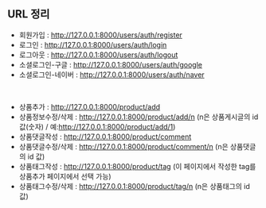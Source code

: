 ## URL 정리
- 회원가입 : http://127.0.0.1:8000/users/auth/register
- 로그인 : http://127.0.0.1:8000/users/auth/login
- 로그아웃 : http://127.0.0.1:8000/users/auth/logout
- 소셜로그인-구글 : http://127.0.0.1:8000/users/auth/google
- 소셜로그인-네이버 : http://127.0.0.1:8000/users/auth/naver
<br>

- 상품추가 : http://127.0.0.1:8000/product/add
- 상품정보수정/삭제 : http://127.0.0.1:8000/product/add/n (n은 상품게시글의 id 값(숫자) / 예:http://127.0.0.1:8000/product/add/1)
- 상품댓글작성 : http://127.0.0.1:8000/product/comment
- 상품댓글수정/삭제 : http://127.0.0.1:8000/product/comment/n (n은 상품댓글의 id 값)
- 상품태그작성 : http://127.0.0.1:8000/product/tag (이 페이지에서 작성한 tag를 상품추가 페이지에서 선택 가능)
- 상품태그수정/삭제 : http://127.0.0.1:8000/product/tag/n (n은 상품태그의 id 값)
